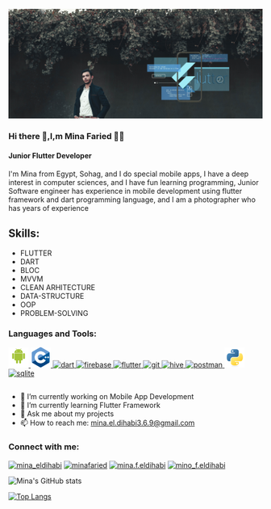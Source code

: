 

![Junior Flutter Developer](https://github.com/MinaFaried3/MinaFaried3/blob/main/mino_flutter2lite.jpg)

### Hi there 👋,I,m Mina Faried 👨‍💻
#### Junior Flutter Developer
I'm Mina from Egypt, Sohag, and I do special mobile apps, I have a deep interest in computer sciences, and I have fun learning programming, Junior Software engineer has experience in mobile development using flutter framework and dart programming language, and I am a photographer who has years of experience  

## Skills: 
* FLUTTER
* DART
* BLOC 
* MVVM 
* CLEAN ARHITECTURE
* DATA-STRUCTURE
* OOP
* PROBLEM-SOLVING
 

<h3 align="left">Languages and Tools:</h3>
<p align="left"> <a href="https://developer.android.com" target="_blank" rel="noreferrer"> <img src="https://raw.githubusercontent.com/devicons/devicon/master/icons/android/android-original-wordmark.svg" alt="android" width="40" height="40"/> </a> <a href="https://www.w3schools.com/cpp/" target="_blank" rel="noreferrer"> <img src="https://raw.githubusercontent.com/devicons/devicon/master/icons/cplusplus/cplusplus-original.svg" alt="cplusplus" width="40" height="40"/> </a> <a href="https://dart.dev" target="_blank" rel="noreferrer"> <img src="https://www.vectorlogo.zone/logos/dartlang/dartlang-icon.svg" alt="dart" width="40" height="40"/> </a> <a href="https://firebase.google.com/" target="_blank" rel="noreferrer"> <img src="https://www.vectorlogo.zone/logos/firebase/firebase-icon.svg" alt="firebase" width="40" height="40"/> </a> <a href="https://flutter.dev" target="_blank" rel="noreferrer"> <img src="https://www.vectorlogo.zone/logos/flutterio/flutterio-icon.svg" alt="flutter" width="40" height="40"/> </a> <a href="https://git-scm.com/" target="_blank" rel="noreferrer"> <img src="https://www.vectorlogo.zone/logos/git-scm/git-scm-icon.svg" alt="git" width="40" height="40"/> </a> <a href="https://hive.apache.org/" target="_blank" rel="noreferrer"> <img src="https://www.vectorlogo.zone/logos/apache_hive/apache_hive-icon.svg" alt="hive" width="40" height="40"/> </a> <a href="https://postman.com" target="_blank" rel="noreferrer"> <img src="https://www.vectorlogo.zone/logos/getpostman/getpostman-icon.svg" alt="postman" width="40" height="40"/> </a> <a href="https://www.python.org" target="_blank" rel="noreferrer"> <img src="https://raw.githubusercontent.com/devicons/devicon/master/icons/python/python-original.svg" alt="python" width="40" height="40"/> </a> <a href="https://www.sqlite.org/" target="_blank" rel="noreferrer"> <img src="https://www.vectorlogo.zone/logos/sqlite/sqlite-icon.svg" alt="sqlite" width="40" height="40"/> </a> </p>

## 
- 🔭 I’m currently working on Mobile App Development 
- 🌱 I’m currently learning Flutter Framework 
- 💬 Ask me about my projects 
- 📫 How to reach me:  mina.el.dihabi3.6.9@gmail.com 

<h3 align="left">Connect with me:</h3>
<p align="left">
<a href="https://twitter.com/mina_eldihabi" target="blank"><img align="center" src="https://raw.githubusercontent.com/rahuldkjain/github-profile-readme-generator/master/src/images/icons/Social/twitter.svg" alt="mina_eldihabi" height="30" width="40" /></a>
<a href="https://linkedin.com/in/minafaried" target="blank"><img align="center" src="https://raw.githubusercontent.com/rahuldkjain/github-profile-readme-generator/master/src/images/icons/Social/linked-in-alt.svg" alt="minafaried" height="30" width="40" /></a>
<a href="https://fb.com/mina.f.eldihabi" target="blank"><img align="center" src="https://raw.githubusercontent.com/rahuldkjain/github-profile-readme-generator/master/src/images/icons/Social/facebook.svg" alt="mina.f.eldihabi" height="30" width="40" /></a>
<a href="https://instagram.com/mino_f.eldihabi" target="blank"><img align="center" src="https://raw.githubusercontent.com/rahuldkjain/github-profile-readme-generator/master/src/images/icons/Social/instagram.svg" alt="mino_f.eldihabi" height="30" width="40" /></a>
</p>

![Mina's GitHub stats](https://github-readme-stats.vercel.app/api?username=MinaFaried3&&show_icons=true&theme=noctis_minimus&hide=prs,issues,contribs)

[![Top Langs](https://github-readme-stats.vercel.app/api/top-langs/?username=MinaFaried3&layout=compact&theme=noctis_minimus)](https://github.com/MinaFaried3?tab=repositories)








